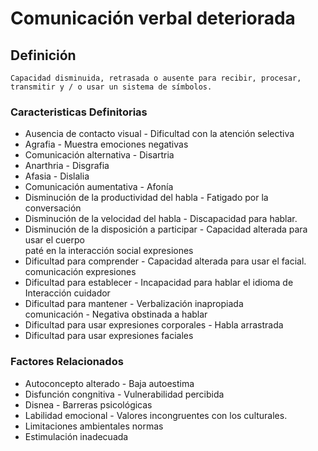 # Comunicación verbal deteriorada
## Definición
	Capacidad disminuida, retrasada o ausente para recibir, procesar, transmitir y / o usar un sistema de símbolos.

### Caracteristicas Definitorias
- Ausencia de contacto visual  - Dificultad con la atención selectiva  
- Agrafia  - Muestra emociones negativas  
- Comunicación alternativa  - Disartria  
- Anarthria  - Disgrafia  
- Afasia  - Dislalia  
- Comunicación aumentativa  - Afonía  
- Disminución de la productividad del 
habla  - Fatigado por la conversación  
- Disminución de la velocidad del 
habla  - Discapacidad para hablar.  
- Disminución de la disposición a 
participar  - Capacidad alterada para usar el 
cuerpo  
 paté en la interacción social   expresiones  
- Dificultad para comprender  - Capacidad alterada para usar el 
facial.  
 comunicación   expresiones  
- Dificultad para establecer  - Incapacidad para hablar el 
idioma de  
 Interacción   cuidador  
- Dificultad para mantener  - Verbalización inapropiada  
 comunicación  - Negativa obstinada a hablar  
- Dificultad para usar expresiones 
corporales  - Habla arrastrada  
- Dificultad para usar expresiones faciales

### Factores Relacionados
- Autoconcepto alterado  - Baja autoestima  
- Disfunción congnitiva  - Vulnerabilidad percibida  
- Disnea  - Barreras psicológicas  
- Labilidad emocional  - Valores incongruentes con los 
culturales.  
- Limitaciones ambientales   normas   
- Estimulación inadecuada

